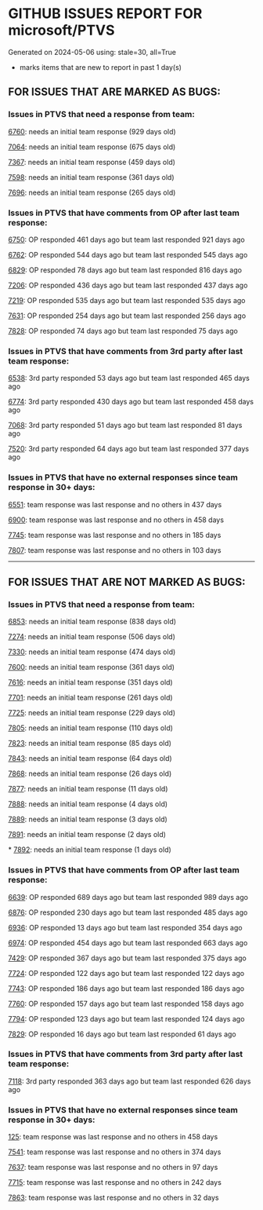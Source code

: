 
# GITHUB ISSUES REPORT FOR microsoft/PTVS


Generated on 2024-05-06 using: stale=30, all=True


* marks items that are new to report in past 1 day(s)


## FOR ISSUES THAT ARE MARKED AS BUGS:


### Issues in PTVS that need a response from team:


  [6760](https://github.com/microsoft/PTVS/issues/6760 "Evaluates all the expressions in interactive windows ignore the Completion Mode setting."): needs an initial team response (929 days old)

  [7064](https://github.com/microsoft/PTVS/issues/7064 "Some intellisense don't work well in interactive window after writing some REPL commands"): needs an initial team response (675 days old)

  [7367](https://github.com/microsoft/PTVS/issues/7367 "No output result after clicking 'Execute Project in Python Interactive'"): needs an initial team response (459 days old)

  [7598](https://github.com/microsoft/PTVS/issues/7598 "Auto commenting lines using LF or CRLF "): needs an initial team response (361 days old)

  [7696](https://github.com/microsoft/PTVS/issues/7696 "Go To All can't find the method where is defined in another project"): needs an initial team response (265 days old)

### Issues in PTVS that have comments from OP after last team response:


  [6750](https://github.com/microsoft/PTVS/issues/6750 "An error pops up when run &quot;Django Check, Django Migrate, Django Create Superuser...&quot;. "): OP responded 461 days ago but team last responded 921 days ago

  [6762](https://github.com/microsoft/PTVS/issues/6762 "Unchecked &quot;Parameter information&quot; still has signature help."): OP responded 544 days ago but team last responded 545 days ago

  [6829](https://github.com/microsoft/PTVS/issues/6829 "IntelliSense which is modified manually does not work after restart the VS."): OP responded 78 days ago but team last responded 816 days ago

  [7206](https://github.com/microsoft/PTVS/issues/7206 "The active environment doesn't change with the Cookiecutter Explorer is open"): OP responded 436 days ago but team last responded 437 days ago

  [7219](https://github.com/microsoft/PTVS/issues/7219 "No output with using ipython interactive window"): OP responded 535 days ago but team last responded 535 days ago

  [7631](https://github.com/microsoft/PTVS/issues/7631 "An unexpected error occured when first creating the conda env."): OP responded 254 days ago but team last responded 256 days ago

  [7828](https://github.com/microsoft/PTVS/issues/7828 "IntelliSense for Search Paths doesn't work when import folder outside the workspace."): OP responded 74 days ago but team last responded 75 days ago

### Issues in PTVS that have comments from 3rd party after last team response:


  [6538](https://github.com/microsoft/PTVS/issues/6538 "No static analysis suggestions in Interactive window."): 3rd party responded 53 days ago but team last responded 465 days ago

  [6774](https://github.com/microsoft/PTVS/issues/6774 "The Python installed from Microsoft Store couldn't view installed packages when first use the environment."): 3rd party responded 430 days ago but team last responded 458 days ago

  [7068](https://github.com/microsoft/PTVS/issues/7068 "reportMissingImports : Even if the module is successfully installed, a warning will still be displayed in the Error List window"): 3rd party responded 51 days ago but team last responded 81 days ago

  [7520](https://github.com/microsoft/PTVS/issues/7520 " Visual Studio 2022 keeps breaking on exception which seems to be handled in Python internally"): 3rd party responded 64 days ago but team last responded 377 days ago

### Issues in PTVS that have no external responses since team response in 30+ days:


  [6551](https://github.com/microsoft/PTVS/issues/6551 "Navigation bar is not working"): team response was last response and no others in 437 days

  [6900](https://github.com/microsoft/PTVS/issues/6900 "Python 3.10 fails to hit breakpoints when &quot;Native Code Debugging&quot; is enabled."): team response was last response and no others in 458 days

  [7745](https://github.com/microsoft/PTVS/issues/7745 "There is no info bar appear to suggest install pytest when Test Explorer is open "): team response was last response and no others in 185 days

  [7807](https://github.com/microsoft/PTVS/issues/7807 "It showed empty class name when type @."): team response was last response and no others in 103 days

---

## FOR ISSUES THAT ARE NOT MARKED AS BUGS:


### Issues in PTVS that need a response from team:


  [6853](https://github.com/microsoft/PTVS/issues/6853 "Unable to install suggested module when using IPython interactive mode."): needs an initial team response (838 days old)

  [7274](https://github.com/microsoft/PTVS/issues/7274 "Changing error messages - differences in reported errors between VS and pyright cli"): needs an initial team response (506 days old)

  [7330](https://github.com/microsoft/PTVS/issues/7330 "Unable to create DLL for C++ "): needs an initial team response (474 days old)

  [7600](https://github.com/microsoft/PTVS/issues/7600 "Modal pop-up persists when a breakpoint cannot resolve conditional expression "): needs an initial team response (361 days old)

  [7616](https://github.com/microsoft/PTVS/issues/7616 "Lots of debug symbols are being loaded at every application start"): needs an initial team response (351 days old)

  [7701](https://github.com/microsoft/PTVS/issues/7701 "No IntelliSense when import a new created django app."): needs an initial team response (261 days old)

  [7725](https://github.com/microsoft/PTVS/issues/7725 "The VS crashed after choose the progress when remote debug."): needs an initial team response (229 days old)

  [7805](https://github.com/microsoft/PTVS/issues/7805 "Refactor rename incorrect when the referenced method is defined in another project."): needs an initial team response (110 days old)

  [7823](https://github.com/microsoft/PTVS/issues/7823 "Unexpected error occured. About Conda env."): needs an initial team response (85 days old)

  [7843](https://github.com/microsoft/PTVS/issues/7843 "Bogus Environment Names in UI"): needs an initial team response (64 days old)

  [7868](https://github.com/microsoft/PTVS/issues/7868 "Interactive Window not working or displaying output "): needs an initial team response (26 days old)

  [7877](https://github.com/microsoft/PTVS/issues/7877 "The Quick Action icon for 'remove unused imports' only appear if the code is selected."): needs an initial team response (11 days old)

  [7888](https://github.com/microsoft/PTVS/issues/7888 "Enable inlay hints in Visual Studio"): needs an initial team response (4 days old)

  [7889](https://github.com/microsoft/PTVS/issues/7889 " I got this Error messasge"): needs an initial team response (3 days old)

  [7891](https://github.com/microsoft/PTVS/issues/7891 "A bug"): needs an initial team response (2 days old)

\* [7892](https://github.com/microsoft/PTVS/issues/7892 "Unexpected error"): needs an initial team response (1 days old)

### Issues in PTVS that have comments from OP after last team response:


  [6639](https://github.com/microsoft/PTVS/issues/6639 " IntelliSense does not work when changed SearchPath in PythonSettings.json file in open folder."): OP responded 689 days ago but team last responded 989 days ago

  [6876](https://github.com/microsoft/PTVS/issues/6876 "Extract method only works on one line and rename doesn't work at all"): OP responded 230 days ago but team last responded 485 days ago

  [6936](https://github.com/microsoft/PTVS/issues/6936 "Skip tests after clicking “Analyze Code Coverage”."): OP responded 13 days ago but team last responded 354 days ago

  [6974](https://github.com/microsoft/PTVS/issues/6974 "No IntelliSense when import folder under the workspace."): OP responded 454 days ago but team last responded 663 days ago

  [7429](https://github.com/microsoft/PTVS/issues/7429 "Start without Debug and Start with Debug button not available in right click menu"): OP responded 367 days ago but team last responded 375 days ago

  [7724](https://github.com/microsoft/PTVS/issues/7724 "An error pops up after clicking 'Find' when attach to python remote."): OP responded 122 days ago but team last responded 122 days ago

  [7743](https://github.com/microsoft/PTVS/issues/7743 "environment load sequence broken"): OP responded 186 days ago but team last responded 186 days ago

  [7760](https://github.com/microsoft/PTVS/issues/7760 "Failed to create &quot;tiangolo/full-stack-fastapi-postgresql&quot; template in Cookiecutter. "): OP responded 157 days ago but team last responded 158 days ago

  [7794](https://github.com/microsoft/PTVS/issues/7794 "Unable to debug python code in a C++ application that embeds the python interpreter"): OP responded 123 days ago but team last responded 124 days ago

  [7829](https://github.com/microsoft/PTVS/issues/7829 "&quot;Python was not found; run without arguments to install from the Microsoft Store...&quot; appeared in Python project. "): OP responded 16 days ago but team last responded 61 days ago

### Issues in PTVS that have comments from 3rd party after last team response:


  [7118](https://github.com/microsoft/PTVS/issues/7118 "IPython interactive mode always freezing"): 3rd party responded 363 days ago but team last responded 626 days ago

### Issues in PTVS that have no external responses since team response in 30+ days:


  [125](https://github.com/microsoft/PTVS/issues/125 "Automatically attach to subprocesses when debugging"): team response was last response and no others in 458 days

  [7541](https://github.com/microsoft/PTVS/issues/7541 "The 'environment.yml' file can not be detected to create a conda env when reload project"): team response was last response and no others in 374 days

  [7637](https://github.com/microsoft/PTVS/issues/7637 "IntelliSense hangs indefinitely on various occasions, only process restart helps"): team response was last response and no others in 97 days

  [7715](https://github.com/microsoft/PTVS/issues/7715 "After switching to the &quot;Packages&quot; window a second time, the packages are not displayed."): team response was last response and no others in 242 days

  [7863](https://github.com/microsoft/PTVS/issues/7863 "Loading is extremely slow when using mixed code debugging"): team response was last response and no others in 32 days
